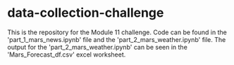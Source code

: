 # data-collection-challenge

This is the repository for the Module 11 challenge. Code can be found in the 'part_1_mars_news.ipynb' file and the 'part_2_mars_weather.ipynb' file. The output for the 'part_2_mars_weather.ipynb' can be seen in the 'Mars_Forecast_df.csv' excel worksheet. 
